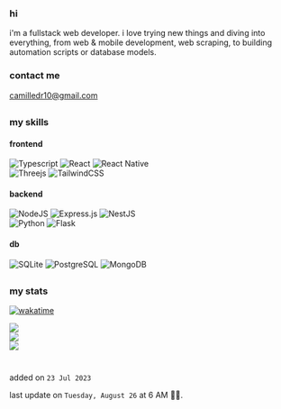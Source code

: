 ### hi

i'm a fullstack web developer.
i love trying new things and diving into everything, from web & mobile development, web scraping, to building automation scripts or database models.

### contact me

[camilledr10@gmail.com](mailto:camilledr10@gmail.com)

##

### my skills

#### frontend

![Typescript](https://img.shields.io/badge/TypeScript-007ACC?style=for-the-badge&logo=typescript&logoColor=white)
![React](https://img.shields.io/badge/react-%2320232a.svg?style=for-the-badge&logo=react&logoColor=%2361DAFB)
![React Native](https://img.shields.io/badge/React_Native-20232A?style=for-the-badge&logo=react&logoColor=61DAFB)  
![Threejs](https://img.shields.io/badge/threejs-black?style=for-the-badge&logo=three.js&logoColor=white)
![TailwindCSS](https://img.shields.io/badge/tailwindcss-%2338B2AC.svg?style=for-the-badge&logo=tailwind-css&logoColor=white)

#### backend

![NodeJS](https://img.shields.io/badge/node.js-6DA55F?style=for-the-badge&logo=node.js&logoColor=white)
![Express.js](https://img.shields.io/badge/express.js-%23404d59.svg?style=for-the-badge&logo=express&logoColor=%2361DAFB)
![NestJS](https://img.shields.io/badge/nestjs-%23E0234E.svg?style=for-the-badge&logo=nestjs&logoColor=white)  
![Python](https://img.shields.io/badge/python-3670A0?style=for-the-badge&logo=python&logoColor=white)
![Flask](https://img.shields.io/badge/Flask-000000?style=for-the-badge&logo=flask&logoColor=white) 

#### db

![SQLite](https://img.shields.io/badge/sqlite-%2307405e.svg?style=for-the-badge&logo=sqlite&logoColor=white)
![PostgreSQL](https://img.shields.io/badge/PostgreSQL-316192?style=for-the-badge&logo=postgresql&logoColor=white)
![MongoDB](https://img.shields.io/badge/MongoDB-%234ea94b.svg?style=for-the-badge&logo=mongodb&logoColor=white)

##

### my stats

[![wakatime](https://wakatime.com/badge/user/77e2d3cb-9d2f-4ba4-b727-e3eac50804fc.svg?style=for-the-badge)](https://wakatime.com/@77e2d3cb-9d2f-4ba4-b727-e3eac50804fc)

![](https://github-readme-stats-avv0gdc8i-camilledtr.vercel.app/api?username=camilledtr&theme=dark&hide_border=true&include_all_commits=true&count_private=true&hide_title=true)<br/>
![](https://github-readme-streak-stats.herokuapp.com/?user=camilledtr&theme=dark&hide_border=true)<br/>
![](https://github-readme-stats-avv0gdc8i-camilledtr.vercel.app/api/top-langs/?username=camilledtr&theme=dark&hide_border=true&include_all_commits=false&count_private=true&layout=compact)

#

added on `23 Jul 2023`

last update on `Tuesday, August 26` at 6 AM 👩‍💻.

